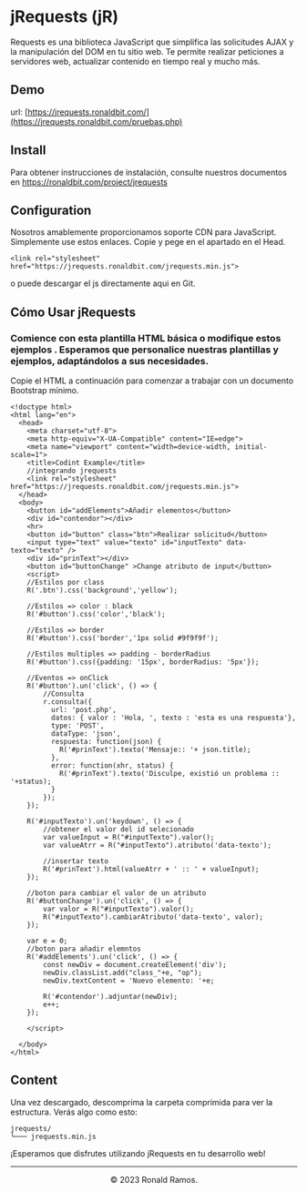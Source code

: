 # jRequests (jR)
Requests es una biblioteca JavaScript que simplifica las solicitudes AJAX y la manipulación del DOM en tu sitio web. Te permite realizar peticiones a servidores web, actualizar contenido en tiempo real y mucho más.

## Demo

url: [https://jrequests.ronaldbit.com/](https://jrequests.ronaldbit.com/pruebas.php) 

## Install

Para obtener instrucciones de instalación, consulte nuestros documentos en [https://ronaldbit.com/project/jrequests ](https://ronaldbit.com/projects/p-jrequests)

## Configuration

Nosotros amablemente proporcionamos soporte CDN para JavaScript. Simplemente use estos enlaces.
Copie y pege en el apartado en el Head.
```
<link rel="stylesheet" href="https://jrequests.ronaldbit.com/jrequests.min.js"> 
```

o puede descargar el js directamente aqui en Git.

## Cómo Usar jRequests

### Comience con esta plantilla HTML básica o modifique estos ejemplos . Esperamos que personalice nuestras plantillas y ejemplos, adaptándolos a sus necesidades.

Copie el HTML a continuación para comenzar a trabajar con un documento Bootstrap mínimo.

```
<!doctype html>
<html lang="en">
  <head>
    <meta charset="utf-8">
    <meta http-equiv="X-UA-Compatible" content="IE=edge">
    <meta name="viewport" content="width=device-width, initial-scale=1">
    <title>Codint Example</title>
    //integrando jrequests
    <link rel="stylesheet" href="https://jrequests.ronaldbit.com/jrequests.min.js"> 
  </head>
  <body>
    <button id="addElements">Añadir elementos</button>
    <div id="contendor"></div>
    <hr>
    <button id="button" class="btn">Realizar solicitud</button>
    <input type="text" value="texto" id="inputTexto" data-texto="texto" />
    <div id="prinText"></div>
    <button id="buttonChange" >Change atributo de input</button>
    <script>
    //Estilos por class
    R('.btn').css('background','yellow'); 

    //Estilos => color : black
    R('#button').css('color','black');
    
    //Estilos => border 
    R('#button').css('border','1px solid #9f9f9f');
    
    //Estilos multiples => padding - borderRadius 
    R('#button').css({padding: '15px', borderRadius: '5px'});
    
    //Eventos => onClick
    R('#button').un('click', () => {
        //Consulta
        r.consulta({
          url: 'post.php',
          datos: { valor : 'Hola, ', texto : 'esta es una respuesta'},
          type: 'POST',
          dataType: 'json',
          respuesta: function(json) { 
            R('#prinText').texto('Mensaje:: '+ json.title);
          },
          error: function(xhr, status) { 
            R('#prinText').texto('Disculpe, existió un problema :: '+status);
          }
        });
    });
    
    R('#inputTexto').un('keydown', () => {
        //obtener el valor del id selecionado
        var valueInput = R("#inputTexto").valor(); 
        var valueAtrr = R("#inputTexto").atributo('data-texto'); 
    
        //insertar texto
        R('#prinText').html(valueAtrr + ' :: ' + valueInput);
    });
    
    //boton para cambiar el valor de un atributo
    R('#buttonChange').un('click', () => {
        var valor = R("#inputTexto").valor(); 
        R("#inputTexto").cambiarAtributo('data-texto', valor); 
    });
    
    var e = 0;
    //boton para añadir elemntos
    R('#addElements').un('click', () => {
        const newDiv = document.createElement('div');
        newDiv.classList.add("class_"+e, "op"); 
        newDiv.textContent = 'Nuevo elemento: '+e;
        
        R('#contendor').adjuntar(newDiv);
        e++;
    });
    
    </script>

  </body>
</html>
```


## Content

Una vez descargado, descomprima la carpeta comprimida para ver la estructura. Verás algo como esto:

```
jrequests/
└─── jrequests.min.js
```

¡Esperamos que disfrutes utilizando jRequests en tu desarrollo web!

<hr>
<p align="center"> © 2023 Ronald Ramos. </p>
